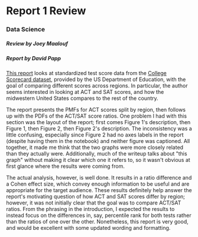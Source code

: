 # Report 1 Review
### Data Science
##### Review by Joey Maalouf
##### Report by David Papp

[This report](https://github.com/davpapp/ThinkStats2/blob/master/Reports/report1.md) looks at standardized test score data from the [College Scorecard dataset](https://collegescorecard.ed.gov/data), provided by the US Department of Education, with the goal of comparing different scores across regions. In particular, the author seems interested in looking at ACT and SAT scores, and how the midwestern United States compares to the rest of the country.

The report presents the PMFs for ACT scores split by region, then follows up with the PDFs of the ACT/SAT score ratios. One problem I had with this section was the layout of the report; first comes Figure 1's description, then Figure 1, then Figure 2, then Figure 2's description. The inconsistency was a little confusing, especially since Figure 2 had no axes labels in the report (despite having them in the notebook) and neither figure was captioned. All together, it made me think that the two graphs were more closely related than they actually were. Additionally, much of the writeup talks about "this graph" without making it clear which one it refers to, so it wasn't obvious at first glance where the results were coming from.

The actual analysis, however, is well done. It results in a ratio difference and a Cohen effect size, which convey enough information to be useful and are appropriate for the target audience. These results definitely help answer the report's motivating question of how ACT and SAT scores differ by region; however, it was not initially clear that the goal was to compare ACT/SAT ratios. From the phrasing in the introduction, I expected the results to instead focus on the differences in, say, percentile rank for both tests rather than the ratios of one over the other. Nonetheless, this report is very good, and would be excellent with some updated wording and formatting.
